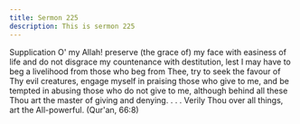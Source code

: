 ```yaml
---
title: Sermon 225
description: This is sermon 225
---
```


Supplication
O' my Allah! preserve (the grace of) my face with easiness of life and do not disgrace my
countenance with destitution, lest I may have to beg a livelihood from those who beg from
Thee, try to seek the favour of Thy evil creatures, engage myself in praising those who give to
me, and be tempted in abusing those who do not give to me, although behind all these Thou
art the master of giving and denying.
. . . Verily Thou over all things, art the All-powerful. (Qur'an, 66:8)